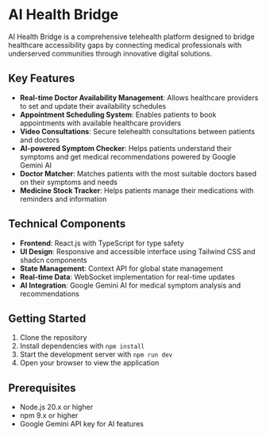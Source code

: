 # AI Health Bridge

AI Health Bridge is a comprehensive telehealth platform designed to bridge healthcare accessibility gaps by connecting medical professionals with underserved communities through innovative digital solutions.

## Key Features

- **Real-time Doctor Availability Management**: Allows healthcare providers to set and update their availability schedules
- **Appointment Scheduling System**: Enables patients to book appointments with available healthcare providers
- **Video Consultations**: Secure telehealth consultations between patients and doctors
- **AI-powered Symptom Checker**: Helps patients understand their symptoms and get medical recommendations powered by Google Gemini AI
- **Doctor Matcher**: Matches patients with the most suitable doctors based on their symptoms and needs
- **Medicine Stock Tracker**: Helps patients manage their medications with reminders and information

## Technical Components

- **Frontend**: React.js with TypeScript for type safety
- **UI Design**: Responsive and accessible interface using Tailwind CSS and shadcn components
- **State Management**: Context API for global state management
- **Real-time Data**: WebSocket implementation for real-time updates
- **AI Integration**: Google Gemini AI for medical symptom analysis and recommendations

## Getting Started

1. Clone the repository
2. Install dependencies with `npm install`
3. Start the development server with `npm run dev`
4. Open your browser to view the application

## Prerequisites

- Node.js 20.x or higher
- npm 9.x or higher
- Google Gemini API key for AI features